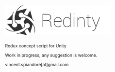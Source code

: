 # <img src="https://raw.githubusercontent.com/Lostyn/Redity/master/Misc/Logo1.png" height="100"> 

Redux concept script for Unity

Work in progress, any suggestion is welcome.

vincent.spiandore[at]gmail.com
